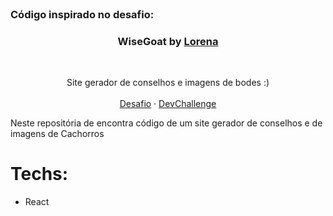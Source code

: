 
<br />
<h3>Código inspirado no desafio: </h3>

<p>
  <h3 align="center">WiseGoat by <a href="https://github.com/Lorenalgm">Lorena</a></h3>
 <br />
  <p align="center">
     Site gerador de conselhos e imagens de bodes :)
       <br />
    <br />
    <a href="https://github.com/devchallenge-io/wisegoat">Desafio</a>
    ·
    <a href="https://www.devchallenge.com.br/">DevChallenge</a>
  </p>
</p>


Neste repositória de encontra código de um site gerador de conselhos e de imagens de Cachorros 

# Techs: 
- React
